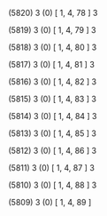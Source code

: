 (5820) 3 (0) [ 1, 4, 78 ] 3 


(5819) 3 (0) [ 1, 4, 79 ] 3 


(5818) 3 (0) [ 1, 4, 80 ] 3 


(5817) 3 (0) [ 1, 4, 81 ] 3 


(5816) 3 (0) [ 1, 4, 82 ] 3 


(5815) 3 (0) [ 1, 4, 83 ] 3 


(5814) 3 (0) [ 1, 4, 84 ] 3 


(5813) 3 (0) [ 1, 4, 85 ] 3 


(5812) 3 (0) [ 1, 4, 86 ] 3 


(5811) 3 (0) [ 1, 4, 87 ] 3 


(5810) 3 (0) [ 1, 4, 88 ] 3 


(5809) 3 (0) [ 1, 4, 89 ]  

